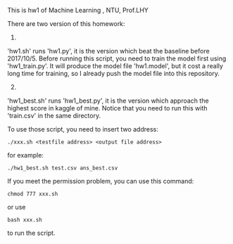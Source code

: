 This is hw1 of Machine Learning , NTU, Prof.LHY

There are two version of this homework: 

1.	
'hw1.sh' runs 'hw1.py', it is the version which beat the baseline before 2017/10/5.  Before running this script, you need to train the model first using 'hw1_train.py'.  It will produce the model file 'hw1.model', but it cost a really long time for training, so I already push the model file into this repository.

2.
'hw1_best.sh' runs 'hw1_best.py', it is the version which approach the highest score in kaggle of mine.  Notice that you need to run this with 'train.csv' in the same directory.


To use those script, you need to insert two address:

	./xxx.sh <testfile address> <output file address>

for example:

	./hw1_best.sh test.csv ans_best.csv

If you meet the permission problem, you can use this command:

	chmod 777 xxx.sh

or use

	bash xxx.sh

to run the script.


